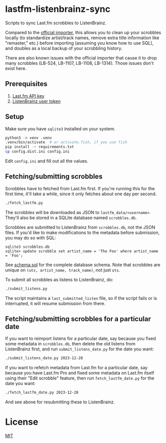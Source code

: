 # lastfm-listenbrainz-sync

Scripts to sync Last.fm scrobbles to ListenBrainz.

Compared to the [official importer](https://listenbrainz.org/profile/import/), this allows you to clean up your scrobbles locally (to standardize artist/track names, remove extra title information like "remaster," etc.) before importing (assuming you know how to use SQL), and doubles as a local backup of your scrobbling history.

There are also known issues with the official importer that cause it to drop many scrobbles (LB-524, LB-1107, LB-1108, LB-1314). Those issues don't exist here.

## Prerequisites

 1. [Last.fm API key](https://www.last.fm/api/account/create)
 2. [ListenBrainz user token](https://listenbrainz.org/profile/)

## Setup

Make sure you have `sqlite3` installed on your system.

```sh
python3 -m venv .venv
.venv/bin/activate  # or activate.fish, if you use fish
pip install -r requirements.txt
cp config.dist.ini config.ini
```

Edit `config.ini` and fill out all the values.

## Fetching/submitting scrobbles

Scrobbles have to fetched from Last.fm first. If you're running this for the first time, it'll take a while, since it only fetches about one day per second.

```sh
./fetch_lastfm.py
```

The scrobbles will be downloaded as JSON to `lastfm_data/<username>`. They'll also be stored in a SQLite database named `scrobbles.db`.

Scrobbles are submitted to ListenBrainz from `scrobbles.db`, not the JSON files. If you'd like to make modifications to the metadata before submission, you may do so with SQL:

```
sqlite3 scrobbles.db
sqlite> update scrobble set artist_name = 'The Foo' where artist_name = 'Foo';
```

See [schema.sql](schema.sql) for the complete database schema. Note that scrobbles are unique on `(uts, artist_name, track_name)`, not just `uts`.

To submit all scrobbles as listens to ListenBrainz, do:

```sh
./submit_listens.py
```

The script maintains a `last_submitted_listen` file, so if the script fails or is interrupted, it will resume submission from there.

## Fetching/submitting scrobbles for a particular date

If you want to reimport listens for a particular date, say because you fixed some metadata in `scrobbles.db`, then delete the old listens from ListenBrainz first, and run `submit_listens_date.py` for the date you want:

```sh
./submit_listens_date.py 2023-12-28
```

If you want to refetch metadata from Last.fm for a particular date, say because you have Last.fm Pro and fixed some metadata on Last.fm itself using their "Edit scrobble" feature, then run `fetch_lastfm_date.py` for the date you want:

```sh
./fetch_lastfm_date.py 2023-12-28
```

And see above for resubmitting these to ListenBrainz.

# License

[MIT](LICENSE)

